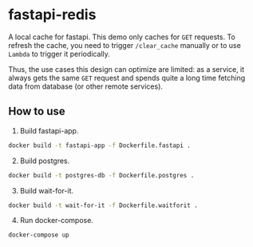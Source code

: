 # fastapi-redis

A local cache for fastapi.
This demo only caches for `GET` requests.
To refresh the cache, you need to trigger `/clear_cache` manually or to use `Lambda` to trigger it periodically.

Thus, the use cases this design can optimize are limited: as a service, it always gets the same `GET` request and spends quite a long time fetching data from database (or other remote services).

## How to use

1. Build fastapi-app.

```sh
docker build -t fastapi-app -f Dockerfile.fastapi .
```

2. Build postgres.

```sh
docker build -t postgres-db -f Dockerfile.postgres .
```

3. Build wait-for-it.

```sh
docker build -t wait-for-it -f Dockerfile.waitforit .
```

4. Run docker-compose.

```sh
docker-compose up
```
